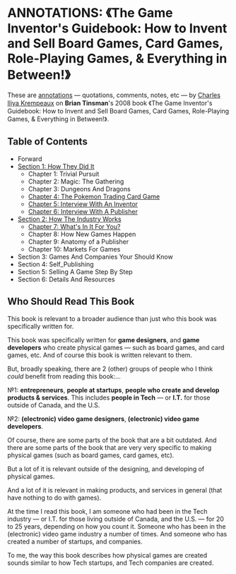 # ANNOTATIONS: 《The Game Inventor's Guidebook: How to Invent and Sell Board Games, Card Games, Role-Playing Games, & Everything in Between!》

These are [annotations](annotations/) — quotations, comments, notes, etc  — by [Charles Iliya Krempeaux](http://changelog.ca/) on **Brian Tinsman**'s 2008 book 《The Game Inventor's Guidebook: How to Invent and Sell Board Games, Card Games, Role-Playing Games, & Everything in Between!》.

## Table of Contents
* Forward
* [Section 1: How They Did It](annotations/section_1/)
  * Chapter 1: Trivial Pursuit
  * Chapter 2: Magic: The Gathering
  * Chapter 3: Dungeons And Dragons
  * [Chapter 4: The Pokemon Trading Card Game](annotations/section_1/chapter_4/)
  * [Chapter 5: Interview With An Inventor](annotations/section_1/chapter_5/)
  * [Chapter 6: Interview With A Publisher](annotations/section_1/chapter_6/)
* [Section 2: How The Industry Works](annotations/section_2/)
  * [Chapter 7: What's In It For You?](annotations/section_2/chapter_7/)
  * Chapter 8: How New Games Happen
  * Chapter 9: Anatomy of a Publisher
  * Chapter 10: Markets For Games
* Section 3: Games And Companies Your Should Know
* Section 4: Self_Publishing
* Section 5: Selling A Game Step By Step
* Section 6: Details And Resources

## Who Should Read This Book

This book is relevant to a broader audience than just who this book was specifically written for.

This book was specifically written for **game designers**, and **game developers** who create physical games — such as board games, and card games, etc.
And of course this book is written relevant to them.

But, broadly speaking, there are 2 (other) groups of people who I think *could* benefit from reading this book:…

№1: **entrepreneurs**, **people at startups**, **people who create and develop products & services**. This includes **people in Tech** — or **I.T.** for those outside of Canada, and the U.S.

№2: **(electronic) video game designers**, **(electronic) video game developers**.

Of course, there are some parts of the book that are a bit outdated.
And there are some parts of the book that are very very specific to making physical games (such as board games, card games, etc).

But a lot of it is relevant outside of the designing, and developing of physical games.

And a lot of it is relevant in making products, and services in general (that have nothing to do with games).

At the time I read this book, I am someone who had been in the Tech industry — or I.T. for those living outside of Canada, and the U.S. — for 20 to 25 years, depending on how you count it.
Someone who has been in the (electronic) video game industry a number of times.
And someone who has created a number of startups, and companies.

To me, the way this book describes how physical games are created sounds similar to how Tech startups, and Tech companies are created.
